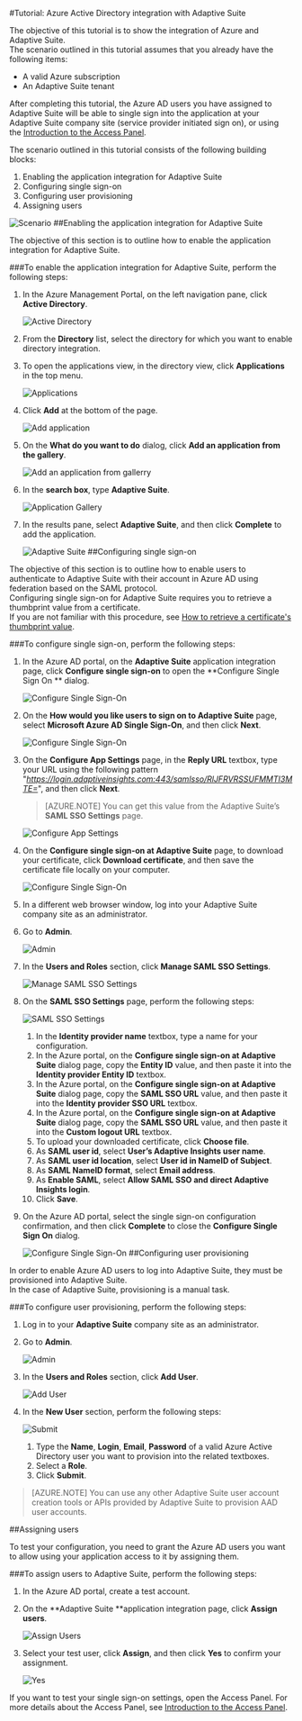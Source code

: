 <properties 
    pageTitle="Tutorial: Azure Active Directory integration with Adaptive Suite | Microsoft Azure"
    description="Learn how to use Adaptive Suite with Azure Active Directory to enable single sign-on, automated provisioning, and more!" 
    services="active-directory" 
    authors="jeevansd"  
    documentationCenter="na" 
    manager="stevenpo"/>
<tags 
    ms.service="active-directory" 
    ms.devlang="na" 
    ms.topic="article" 
    ms.tgt_pltfrm="na" 
    ms.workload="identity" 
    ms.date="01/14/2016" 
    ms.author="jeedes" />

#Tutorial: Azure Active Directory integration with Adaptive Suite

The objective of this tutorial is to show the integration of Azure and Adaptive Suite.  
The scenario outlined in this tutorial assumes that you already have the following items:

-   A valid Azure subscription
-   An Adaptive Suite tenant

After completing this tutorial, the Azure AD users you have assigned to Adaptive Suite will be able to single sign into the application at your Adaptive Suite company site (service provider initiated sign on), or using the [Introduction to the Access Panel](active-directory-saas-access-panel-introduction.md).

The scenario outlined in this tutorial consists of the following building blocks:

1.  Enabling the application integration for Adaptive Suite
2.  Configuring single sign-on
3.  Configuring user provisioning
4.  Assigning users

![Scenario](./media/active-directory-saas-adaptive-suite-tutorial/IC805637.png "Scenario")
##Enabling the application integration for Adaptive Suite

The objective of this section is to outline how to enable the application integration for Adaptive Suite.

###To enable the application integration for Adaptive Suite, perform the following steps:

1.  In the Azure Management Portal, on the left navigation pane, click **Active Directory**.

    ![Active Directory](./media/active-directory-saas-adaptive-suite-tutorial/IC700993.png "Active Directory")

2.  From the **Directory** list, select the directory for which you want to enable directory integration.

3.  To open the applications view, in the directory view, click **Applications** in the top menu.

    ![Applications](./media/active-directory-saas-adaptive-suite-tutorial/IC700994.png "Applications")

4.  Click **Add** at the bottom of the page.

    ![Add application](./media/active-directory-saas-adaptive-suite-tutorial/IC749321.png "Add application")

5.  On the **What do you want to do** dialog, click **Add an application from the gallery**.

    ![Add an application from gallerry](./media/active-directory-saas-adaptive-suite-tutorial/IC749322.png "Add an application from gallerry")

6.  In the **search box**, type **Adaptive Suite**.

    ![Application Gallery](./media/active-directory-saas-adaptive-suite-tutorial/IC805638.png "Application Gallery")

7.  In the results pane, select **Adaptive Suite**, and then click **Complete** to add the application.

    ![Adaptive Suite](./media/active-directory-saas-adaptive-suite-tutorial/IC805639.png "Adaptive Suite")
##Configuring single sign-on

The objective of this section is to outline how to enable users to authenticate to Adaptive Suite with their account in Azure AD using federation based on the SAML protocol.  
Configuring single sign-on for Adaptive Suite requires you to retrieve a thumbprint value from a certificate.  
If you are not familiar with this procedure, see [How to retrieve a certificate's thumbprint value](http://youtu.be/YKQF266SAxI).

###To configure single sign-on, perform the following steps:

1.  In the Azure AD portal, on the **Adaptive Suite** application integration page, click **Configure single sign-on** to open the **Configure Single Sign On ** dialog.

    ![Configure Single Sign-On](./media/active-directory-saas-adaptive-suite-tutorial/IC805640.png "Configure Single Sign-On")

2.  On the **How would you like users to sign on to Adaptive Suite** page, select **Microsoft Azure AD Single Sign-On**, and then click **Next**.

    ![Configure Single Sign-On](./media/active-directory-saas-adaptive-suite-tutorial/IC805641.png "Configure Single Sign-On")

3.  On the **Configure App Settings** page, in the **Reply URL** textbox, type your URL using the following pattern "*https://login.adaptiveinsights.com:443/samlsso/RlJFRVRSSUFMMTI3MTE=*", and then click **Next**.

    >[AZURE.NOTE] You can get this value from the Adaptive Suite’s **SAML SSO Settings** page.

    ![Configure App Settings](./media/active-directory-saas-adaptive-suite-tutorial/IC805642.png "Configure App Settings")

4.  On the **Configure single sign-on at Adaptive Suite** page, to download your certificate, click **Download certificate**, and then save the certificate file locally on your computer.

    ![Configure Single Sign-On](./media/active-directory-saas-adaptive-suite-tutorial/IC805643.png "Configure Single Sign-On")

5.  In a different web browser window, log into your Adaptive Suite company site as an administrator.

6.  Go to **Admin**.

    ![Admin](./media/active-directory-saas-adaptive-suite-tutorial/IC805644.png "Admin")

7.  In the **Users and Roles** section, click **Manage SAML SSO Settings**.

    ![Manage SAML SSO Settings](./media/active-directory-saas-adaptive-suite-tutorial/IC805645.png "Manage SAML SSO Settings")

8.  On the **SAML SSO Settings** page, perform the following steps:

    ![SAML SSO Settings](./media/active-directory-saas-adaptive-suite-tutorial/IC805646.png "SAML SSO Settings")

    1.  In the **Identity provider name** textbox, type a name for your configuration.
    2.  In the Azure portal, on the **Configure single sign-on at Adaptive Suite** dialog page, copy the **Entity ID** value, and then paste it into the **Identity provider Entity ID** textbox.
    3.  In the Azure portal, on the **Configure single sign-on at Adaptive Suite** dialog page, copy the **SAML SSO URL** value, and then paste it into the **Identity provider SSO URL** textbox.
    4.  In the Azure portal, on the **Configure single sign-on at Adaptive Suite** dialog page, copy the **SAML SSO URL** value, and then paste it into the **Custom logout URL** textbox.
    5.  To upload your downloaded certificate, click **Choose file**.
    6.  As **SAML user id**, select **User’s Adaptive Insights user name**.
    7.  As **SAML user id location**, select **User id in NameID of Subject**.
    8.  As **SAML NameID format**, select **Email address**.
    9.  As **Enable SAML**, select **Allow SAML SSO and direct Adaptive Insights login**.
    10. Click **Save**.

9.  On the Azure AD portal, select the single sign-on configuration confirmation, and then click **Complete** to close the **Configure Single Sign On** dialog.

    ![Configure Single Sign-On](./media/active-directory-saas-adaptive-suite-tutorial/IC805647.png "Configure Single Sign-On")
##Configuring user provisioning

In order to enable Azure AD users to log into Adaptive Suite, they must be provisioned into Adaptive Suite.  
In the case of Adaptive Suite, provisioning is a manual task.

###To configure user provisioning, perform the following steps:

1.  Log in to your **Adaptive Suite** company site as an administrator.

2.  Go to **Admin**.

    ![Admin](./media/active-directory-saas-adaptive-suite-tutorial/IC805644.png "Admin")

3.  In the **Users and Roles** section, click **Add User**.

    ![Add User](./media/active-directory-saas-adaptive-suite-tutorial/IC805648.png "Add User")

4.  In the **New User** section, perform the following steps:

    ![Submit](./media/active-directory-saas-adaptive-suite-tutorial/IC805649.png "Submit")

    1.  Type the **Name**, **Login**, **Email**, **Password** of a valid Azure Active Directory user you want to provision into the related textboxes.
    2.  Select a **Role**.
    3.  Click **Submit**.

>[AZURE.NOTE] You can use any other Adaptive Suite user account creation tools or APIs provided by Adaptive Suite to provision AAD user accounts.

##Assigning users

To test your configuration, you need to grant the Azure AD users you want to allow using your application access to it by assigning them.

###To assign users to Adaptive Suite, perform the following steps:

1.  In the Azure AD portal, create a test account.

2.  On the **Adaptive Suite **application integration page, click **Assign users**.

    ![Assign Users](./media/active-directory-saas-adaptive-suite-tutorial/IC805650.png "Assign Users")

3.  Select your test user, click **Assign**, and then click **Yes** to confirm your assignment.

    ![Yes](./media/active-directory-saas-adaptive-suite-tutorial/IC767830.png "Yes")

If you want to test your single sign-on settings, open the Access Panel. For more details about the Access Panel, see [Introduction to the Access Panel](active-directory-saas-access-panel-introduction.md).
